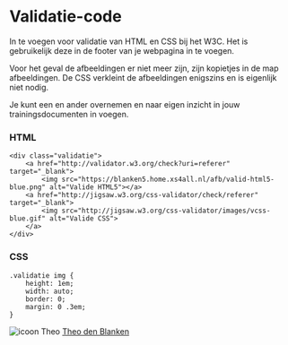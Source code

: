 # Validatie-code

In te voegen voor validatie van HTML en CSS bij het W3C.
Het is gebruikelijk deze in de footer van je webpagina in te voegen.

Voor het geval de afbeeldingen er niet meer zijn, zijn kopietjes in de map afbeeldingen.
De CSS verkleint de afbeeldingen enigszins en is eigenlijk niet nodig.

Je kunt een en ander overnemen en naar eigen inzicht in jouw trainingsdocumenten in voegen.

### HTML

```
<div class="validatie">
    <a href="http://validator.w3.org/check?uri=referer" target="_blank">
        <img src="https://blanken5.home.xs4all.nl/afb/valid-html5-blue.png" alt="Valide HTML5"></a>
    <a href="http://jigsaw.w3.org/css-validator/check/referer" target="_blank">
        <img src="http://jigsaw.w3.org/css-validator/images/vcss-blue.gif" alt="Valide CSS">
    </a>
</div>
```

### CSS

```
.validatie img {
    height: 1em;
    width: auto;
    border: 0;
    margin: 0 .3em;
}
```

![icoon Theo](https://lh4.googleusercontent.com/-8OFSrEMe-K8/AAAAAAAAAAI/AAAAAAAAAAA/JQWwoy-hKc0/s128-c-k/photo.jpg)
[Theo den Blanken](http://blanken5.home.xs4all.nl/ "Site van Theo") 
